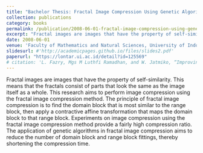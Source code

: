 ```yaml
---
title: "Bachelor Thesis: Fractal Image Compression Using Genetic Algorithm (in Bahasa)"
collection: publications
category: books
permalink: /publication/2008-06-01-fractal-image-compression-using-genetic-algorithm
excerpt: "Fractal images are images that have the property of self-similarity. This means that the fractals consist of parts that look the same as the image itself as a whole. This research aims to perform image compression using the fractal image compression method. The principle of fractal image compression is to find the domain block that is most similar to the range block, then apply a contractive affine transformation that maps the domain block to that range block. Experiments on image compression using the fractal image compression method provide a fairly high compression ratio. The application of genetic algorithms in fractal image compression aims to reduce the number of domain block and range block fittings, thereby shortening the compression time."
date: 2008-06-01
venue: 'Faculty of Mathematics and Natural Sciences, University of Indonesia'
slidesurl: #'http://academicpages.github.io/files/slides2.pdf'
paperurl: "https://lontar.ui.ac.id/detail?id=125569"
# citation: 'L. Fazry, Mgs M Luthfi Ramadhan, and W. Jatmiko, “Improving Remote Sensing Change Detection Via Locality Induction on Feed-forward Vision Transformer”, Jurnal Ilmu Komputer dan Informasi, vol. 17, no. 1, pp. 37–48, Feb. 2024.'
---
```


Fractal images are images that have the property of self-similarity. This means that the fractals consist of parts that look the same as the image itself as a whole. This research aims to perform image compression using the fractal image compression method. The principle of fractal image compression is to find the domain block that is most similar to the range block, then apply a contractive affine transformation that maps the domain block to that range block. Experiments on image compression using the fractal image compression method provide a fairly high compression ratio. The application of genetic algorithms in fractal image compression aims to reduce the number of domain block and range block fittings, thereby shortening the compression time.